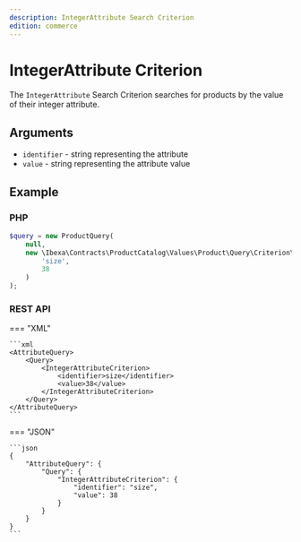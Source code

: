 ```yaml
---
description: IntegerAttribute Search Criterion
edition: commerce
---
```


# IntegerAttribute Criterion

The `IntegerAttribute` Search Criterion searches for products by the value of their integer attribute.

## Arguments

- `identifier` - string representing the attribute
- `value` - string representing the attribute value

## Example

### PHP

``` php
$query = new ProductQuery(
    null,
    new \Ibexa\Contracts\ProductCatalog\Values\Product\Query\Criterion\IntegerAttribute(
        'size',
        38
    )
);
```

### REST API

=== "XML"

    ```xml
    <AttributeQuery>
        <Query>
            <IntegerAttributeCriterion>
                <identifier>size</identifier>
                <value>38</value>
            </IntegerAttributeCriterion>
        </Query>
    </AttributeQuery>
    ```

=== "JSON"

    ```json
    {
        "AttributeQuery": {
            "Query": {
                "IntegerAttributeCriterion": {
                    "identifier": "size",
                    "value": 38
                }
            }
        }
    }
    ```